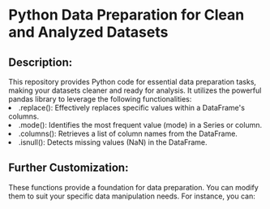 # Python Data Preparation for Clean and Analyzed Datasets

<h2>Description:</h2>
This repository provides Python code for essential data preparation tasks, making your datasets cleaner and ready for analysis. It utilizes the powerful pandas library to leverage the following functionalities:

<li>.replace(): Effectively replaces specific values within a DataFrame's columns.</li>
<li>.mode(): Identifies the most frequent value (mode) in a Series or column.</li>
<li>.columns(): Retrieves a list of column names from the DataFrame.</li>
<li>.isnull(): Detects missing values (NaN) in the DataFrame.</li>

<h2>Further Customization:</h2>
These functions provide a foundation for data preparation. You can modify them to suit your specific data manipulation needs. For instance, you can:


